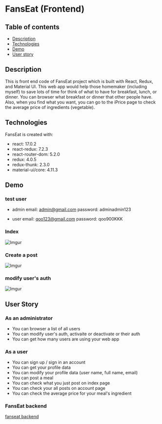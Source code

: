 # FansEat (Frontend)

## Table of contents

- [Description](#description)
- [Technologies](#technologies)
- [Demo](#demo)
- [User story](#user-story)

## Description

This is front end code of FansEat project which is built with React, Redux, and Material UI. This web app would help those homemaker (including myself) to save lots of time for think of what to have for breakfast, lunch, or dinner. You can browser what breakfast or dinner that other people have. Also, when you find what you want, you can go to the iPrice page to check the average price of ingredients (vegetable).

## Technologies

FansEat is created with:

- react: 17.0.2
- react-redux: 7.2.3
- react-router-dom: 5.2.0
- redux: 4.0.5
- redux-thunk: 2.3.0
- material-ui/core: 4.11.3

## Demo

### test user

- admin
  email: admin@gmail.com
  password: adminadmin123

- user
  email: qoo123@gmail.com
  password: qoo900KKK

### Index

![Imgur](https://i.imgur.com/SvTgdch.png)

### Create a post

![Imgur](https://i.imgur.com/DoCqoy6.png)

### modify user's auth

![Imgur](https://i.imgur.com/AZfh3yy.png)

## User Story

### As an administrator

- You can browser a list of all users
- You can modify user's auth, activaite or deactivate or their auth
- You can get how many users are using your web app

### As a user

- You can sign up / sign in an account
- You can get your profile data
- You can modify your profile data (user name, full name, email)
- You can post a meal
- You can check what you just post on index page
- You can check your all posts on account page
- You can check the average price for your meal's ingredient

### FansEat backend

[fanseat backend](https://github.com/oscarwang913/fans_eat_backend)

